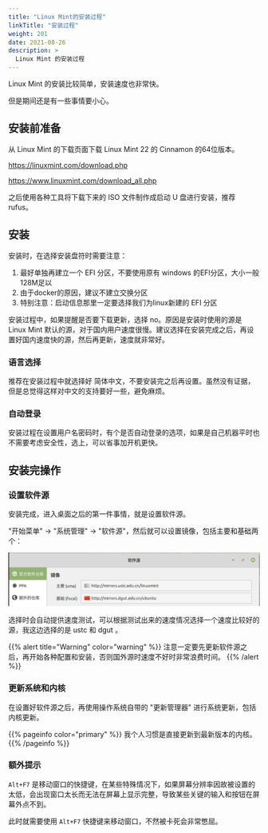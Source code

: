 ```yaml
---
title: "Linux Mint的安装过程"
linkTitle: "安装过程"
weight: 201
date: 2021-08-26
description: >
  Linux Mint 的安装过程
---
```



Linux Mint 的安装比较简单，安装速度也非常快。

但是期间还是有一些事情要小心。

## 安装前准备

从 Linux Mint 的下载页面下载 Linux Mint 22 的 Cinnamon 的64位版本。

https://linuxmint.com/download.php

https://www.linuxmint.com/download_all.php

之后使用各种工具将下载下来的 ISO 文件制作成启动 U 盘进行安装，推荐 rufus。

## 安装

安装时，在选择安装盘符时需要注意：

1. 最好单独再建立一个 EFI 分区，不要使用原有 windows 的EFI分区，大小一般128M足以
2. 由于docker的原因，建议不建立交换分区
3. 特别注意：启动信息那里一定要选择我们为linux新建的 EFI 分区

安装过程中，如果提醒是否要下载更新，选择 no。原因是安装时使用的源是 Linux Mint 默认的源，对于国内用户速度很慢。建议选择在安装完成之后，再设置好国内速度快的源，然后再更新，速度就非常好。

### 语言选择

推荐在安装过程中就选择好 简体中文，不要安装完之后再设置。虽然没有证据，但是总觉得这样对中文的支持要好一些，避免麻烦。

### 自动登录

安装过程在设置用户名密码时，有个是否自动登录的选项，如果是自己机器平时也不需要考虑安全性，选上，可以省事加开机更快。

## 安装完操作

### 设置软件源

安装完成，进入桌面之后的第一件事情，就是设置软件源。

"开始菜单" -> "系统管理" -> "软件源"，然后就可以设置镜像，包括主要和基础两个：

![](images/software_sources.jpg)

选择时会自动提供速度测试，可以根据测试出来的速度情况选择一个速度比较好的源，我这边选择的是 ustc 和 dgut 。

{{% alert title="Warning" color="warning" %}}
注意一定要先更新软件源之后，再开始各种配置和安装，否则国外源时速度不好时非常浪费时间。
{{% /alert %}}

### 更新系统和内核

在设置好软件源之后，再使用操作系统自带的 "更新管理器" 进行系统更新，包括内核更新。

{{% pageinfo color="primary" %}}
我个人习惯是直接更新到最新版本的内核。
{{% /pageinfo %}}

### 额外提示

`Alt+F7` 是移动窗口的快捷键，在某些特殊情况下，如果屏幕分辨率因故被设置的太低，会出现窗口太长而无法在屏幕上显示完整，导致某些关键的输入和按钮在屏幕外点不到。

此时就需要使用 `Alt+F7` 快捷键来移动窗口，不然被卡死会非常憋屈。
